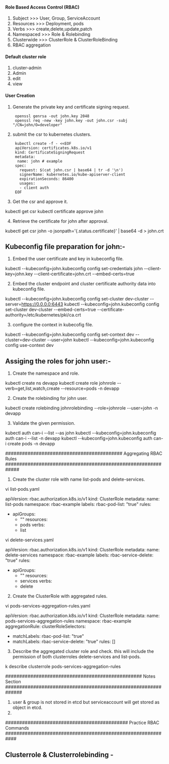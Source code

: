 #### Role Based Access Control (RBAC)  

1. Subject     >>> User, Group, ServiceAccount
2. Resources   >>> Deployment, pods 
3. Verbs       >>> create,delete,update,patch
4. Namespaced  >>> Role & Rolebinding 
5. Clusterwide >>> ClusterRole & ClusterRoleBinding
6. RBAC aggregation 

#### Default cluster role 
1. cluster-admin
2. Admin
3. edit
4. view 

#### User Creation 
1. Generate the private key and certificate signing request.
   
		openssl genrsa -out john.key 2048
		openssl req -new -key john.key -out john.csr -subj "/CN=john/O=developer"

2. submit the csr to kubernetes clusters.
   
		kubectl create -f - <<EOF
		apiVersion: certificates.k8s.io/v1
		kind: CertificateSigningRequest
		metadata:
  		 name: john # example
		spec:
		  request: $(cat john.csr | base64 | tr -d '\n')
		  signerName: kubernetes.io/kube-apiserver-client
		  expirationSeconds: 86400  
		  usages:
		  - client auth
		EOF

4. Get the csr and approve it.

kubectl get csr	
kubectl certificate approve john

4. Retrieve the certificate for john after approval. 

kubectl get csr john -o jsonpath='{.status.certificate}' | base64 -d  > john.crt

Kubeconfig file preparation for john:-
------------------------------------

1. Embed the user certificate and key in kubeconfig file. 

kubectl --kubeconfig=john.kubeconfig config set-credentials john --client-key=john.key --client-certificate=john.crt --embed-certs=true

2. Embed the cluster endpoint and cluster certificate authority data into kubeconfig file. 

kubectl --kubeconfig=john.kubeconfig config set-cluster dev-cluster --server=https://0.0.0.0:6443
kubectl --kubeconfig=john.kubeconfig config set-cluster dev-cluster --embed-certs=true --certificate-authority=/etc/kubernetes/pki/ca.crt

3. configure the context in kubecofig file. 

kubectl --kubeconfig=john.kubeconfig config set-context dev --cluster=dev-cluster --user=john
kubectl --kubeconfig=john.kubeconfig config use-context dev

Assiging the roles for john user:-
---------------------------------

1. Create the namespace and role.

kubectl create ns devapp
kubectl create role johnrole --verb=get,list,watch,create --resource=pods -n devapp

2. Create the rolebinding for john user. 

kubectl create rolebinding johnrolebinding --role=johnrole --user=john -n devapp

3. Validate the given permission. 

kubectl auth can-i --list --as john
kubectl --kubeconfig=john.kubeconfig auth can-i --list  -n devapp
kubectl --kubeconfig=john.kubeconfig auth can-i create pods  -n devapp


########################################## Aggregating RBAC Rules #############################################################

1. Create the cluster role with name list-pods and delete-services. 

vi list-pods.yaml

apiVersion: rbac.authorization.k8s.io/v1
kind: ClusterRole
metadata:
  name: list-pods
  namespace: rbac-example
  labels:
    rbac-pod-list: "true"
rules:
- apiGroups:
  - ""
  resources:
  - pods
  verbs:
  - list

vi delete-services.yaml 

apiVersion: rbac.authorization.k8s.io/v1
kind: ClusterRole
metadata:
  name: delete-services
  namespace: rbac-example
  labels:
    rbac-service-delete: "true"
rules:
- apiGroups:
  - ""
  resources:
  - services
  verbs:
  - delete

2. Create the ClusterRole with aggregated rules. 

vi pods-services-aggregation-rules.yaml 

apiVersion: rbac.authorization.k8s.io/v1
kind: ClusterRole
metadata:
  name: pods-services-aggregation-rules
  namespace: rbac-example
aggregationRule:
  clusterRoleSelectors:
  - matchLabels:
      rbac-pod-list: "true"
  - matchLabels:
      rbac-service-delete: "true"
rules: []

3. Describe the aggregated cluster role and check. this will include the permission of both clusterroles delete-services and list-pods.

k describe clusterrole pods-services-aggregation-rules

################################################# Notes Section ##############################################################
1. user & group is not stored in etcd but serviceaccount will get stored as object in etcd.
2. 
############################################ Practice RBAC Commands ############################################################

Clusterrole & Clusterrolebinding -  
--------------------------------








